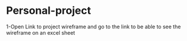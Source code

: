 # Personal-project
1-Open Link to project wireframe and go to the link to be able to see the wireframe on an excel sheet 
